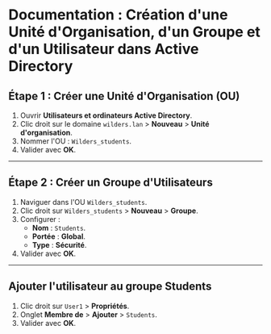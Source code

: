 # Documentation : Création d'une Unité d'Organisation, d'un Groupe et d'un Utilisateur dans Active Directory  


## Étape 1 : Créer une Unité d'Organisation (OU)  

1. Ouvrir **Utilisateurs et ordinateurs Active Directory**.  
2. Clic droit sur le domaine `wilders.lan` > **Nouveau** > **Unité d'organisation**.  
3. Nommer l'OU : `Wilders_students`.  
4. Valider avec **OK**.  

---

## Étape 2 : Créer un Groupe d'Utilisateurs  

1. Naviguer dans l'OU `Wilders_students`.  
2. Clic droit sur `Wilders_students` > **Nouveau** > **Groupe**.  
3. Configurer :  
   - **Nom** : `Students`.  
   - **Portée** : **Global**.  
   - **Type** : **Sécurité**.  
4. Valider avec **OK**.  

---


## Ajouter l'utilisateur au groupe Students  

1. Clic droit sur `User1` > **Propriétés**.  
2. Onglet **Membre de** > **Ajouter** > `Students`.  
3. Valider avec **OK**.  

